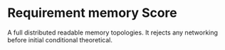 # Requirement memory Score

A full distributed readable memory topologies.
It rejects any networking before initial conditional theoretical.